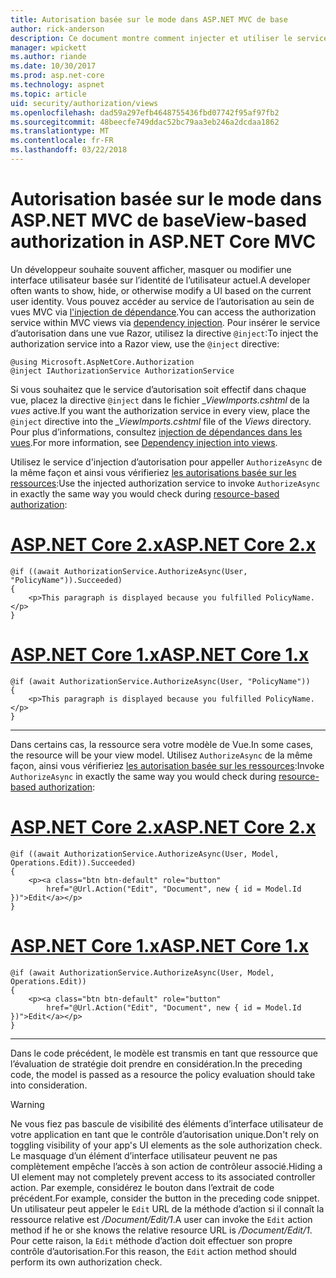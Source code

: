 ```yaml
---
title: Autorisation basée sur le mode dans ASP.NET MVC de base
author: rick-anderson
description: Ce document montre comment injecter et utiliser le service d’autorisation à l’intérieur d’une vue ASP.NET Core Razor.
manager: wpickett
ms.author: riande
ms.date: 10/30/2017
ms.prod: asp.net-core
ms.technology: aspnet
ms.topic: article
uid: security/authorization/views
ms.openlocfilehash: dad59a297efb4648755436fbd07742f95af97fb2
ms.sourcegitcommit: 48beecfe749ddac52bc79aa3eb246a2dcdaa1862
ms.translationtype: MT
ms.contentlocale: fr-FR
ms.lasthandoff: 03/22/2018
---
```

# <a name="view-based-authorization-in-aspnet-core-mvc"></a><span data-ttu-id="08e32-103">Autorisation basée sur le mode dans ASP.NET MVC de base</span><span class="sxs-lookup"><span data-stu-id="08e32-103">View-based authorization in ASP.NET Core MVC</span></span>

<span data-ttu-id="08e32-104">Un développeur souhaite souvent afficher, masquer ou modifier une interface utilisateur basée sur l’identité de l’utilisateur actuel.</span><span class="sxs-lookup"><span data-stu-id="08e32-104">A developer often wants to show, hide, or otherwise modify a UI based on the current user identity.</span></span> <span data-ttu-id="08e32-105">Vous pouvez accéder au service de l’autorisation au sein de vues MVC via [l'injection de dépendance](xref:fundamentals/dependency-injection#fundamentals-dependency-injection).</span><span class="sxs-lookup"><span data-stu-id="08e32-105">You can access the authorization service within MVC views via [dependency injection](xref:fundamentals/dependency-injection#fundamentals-dependency-injection).</span></span> <span data-ttu-id="08e32-106">Pour insérer le service d’autorisation dans une vue Razor, utilisez la directive `@inject`:</span><span class="sxs-lookup"><span data-stu-id="08e32-106">To inject the authorization service into a Razor view, use the `@inject` directive:</span></span>

```cshtml
@using Microsoft.AspNetCore.Authorization
@inject IAuthorizationService AuthorizationService
```

<span data-ttu-id="08e32-107">Si vous souhaitez que le service d’autorisation soit effectif dans chaque vue, placez la directive `@inject` dans le fichier *_ViewImports.cshtml* de la *vues* active.</span><span class="sxs-lookup"><span data-stu-id="08e32-107">If you want the authorization service in every view, place the `@inject` directive into the *_ViewImports.cshtml* file of the *Views* directory.</span></span> <span data-ttu-id="08e32-108">Pour plus d’informations, consultez [injection de dépendances dans les vues](xref:mvc/views/dependency-injection).</span><span class="sxs-lookup"><span data-stu-id="08e32-108">For more information, see [Dependency injection into views](xref:mvc/views/dependency-injection).</span></span>

<span data-ttu-id="08e32-109">Utilisez le service d'injection d’autorisation pour appeller `AuthorizeAsync` de la même façon et ainsi vous vérifieriez [les autorisations basée sur les ressources](xref:security/authorization/resourcebased#security-authorization-resource-based-imperative):</span><span class="sxs-lookup"><span data-stu-id="08e32-109">Use the injected authorization service to invoke `AuthorizeAsync` in exactly the same way you would check during [resource-based authorization](xref:security/authorization/resourcebased#security-authorization-resource-based-imperative):</span></span>

# <a name="aspnet-core-2xtabaspnetcore2x"></a>[<span data-ttu-id="08e32-110">ASP.NET Core 2.x</span><span class="sxs-lookup"><span data-stu-id="08e32-110">ASP.NET Core 2.x</span></span>](#tab/aspnetcore2x)

```cshtml
@if ((await AuthorizationService.AuthorizeAsync(User, "PolicyName")).Succeeded)
{
    <p>This paragraph is displayed because you fulfilled PolicyName.</p>
}
```

# <a name="aspnet-core-1xtabaspnetcore1x"></a>[<span data-ttu-id="08e32-111">ASP.NET Core 1.x</span><span class="sxs-lookup"><span data-stu-id="08e32-111">ASP.NET Core 1.x</span></span>](#tab/aspnetcore1x)

```cshtml
@if (await AuthorizationService.AuthorizeAsync(User, "PolicyName"))
{
    <p>This paragraph is displayed because you fulfilled PolicyName.</p>
}
```

---

<span data-ttu-id="08e32-112">Dans certains cas, la ressource sera votre modèle de Vue.</span><span class="sxs-lookup"><span data-stu-id="08e32-112">In some cases, the resource will be your view model.</span></span> <span data-ttu-id="08e32-113">Utilisez `AuthorizeAsync` de la même façon, ainsi vous vérifieriez [les autorisation basée sur les ressources](xref:security/authorization/resourcebased#security-authorization-resource-based-imperative):</span><span class="sxs-lookup"><span data-stu-id="08e32-113">Invoke `AuthorizeAsync` in exactly the same way you would check during [resource-based authorization](xref:security/authorization/resourcebased#security-authorization-resource-based-imperative):</span></span>

# <a name="aspnet-core-2xtabaspnetcore2x"></a>[<span data-ttu-id="08e32-114">ASP.NET Core 2.x</span><span class="sxs-lookup"><span data-stu-id="08e32-114">ASP.NET Core 2.x</span></span>](#tab/aspnetcore2x)

```cshtml
@if ((await AuthorizationService.AuthorizeAsync(User, Model, Operations.Edit)).Succeeded)
{
    <p><a class="btn btn-default" role="button"
        href="@Url.Action("Edit", "Document", new { id = Model.Id })">Edit</a></p>
}
```

# <a name="aspnet-core-1xtabaspnetcore1x"></a>[<span data-ttu-id="08e32-115">ASP.NET Core 1.x</span><span class="sxs-lookup"><span data-stu-id="08e32-115">ASP.NET Core 1.x</span></span>](#tab/aspnetcore1x)

```cshtml
@if (await AuthorizationService.AuthorizeAsync(User, Model, Operations.Edit))
{
    <p><a class="btn btn-default" role="button"
        href="@Url.Action("Edit", "Document", new { id = Model.Id })">Edit</a></p>
}
```

---

<span data-ttu-id="08e32-116">Dans le code précédent, le modèle est transmis en tant que ressource que l’évaluation de stratégie doit prendre en considération.</span><span class="sxs-lookup"><span data-stu-id="08e32-116">In the preceding code, the model is passed as a resource the policy evaluation should take into consideration.</span></span>

> [!WARNING]
> <span data-ttu-id="08e32-117">Ne vous fiez pas bascule de visibilité des éléments d’interface utilisateur de votre application en tant que le contrôle d’autorisation unique.</span><span class="sxs-lookup"><span data-stu-id="08e32-117">Don't rely on toggling visibility of your app's UI elements as the sole authorization check.</span></span> <span data-ttu-id="08e32-118">Le masquage d’un élément d’interface utilisateur peuvent ne pas complètement empêche l’accès à son action de contrôleur associé.</span><span class="sxs-lookup"><span data-stu-id="08e32-118">Hiding a UI element may not completely prevent access to its associated controller action.</span></span> <span data-ttu-id="08e32-119">Par exemple, considérez le bouton dans l’extrait de code précédent.</span><span class="sxs-lookup"><span data-stu-id="08e32-119">For example, consider the button in the preceding code snippet.</span></span> <span data-ttu-id="08e32-120">Un utilisateur peut appeler le `Edit` URL de la méthode d’action si il connaît la ressource relative est */Document/Edit/1*.</span><span class="sxs-lookup"><span data-stu-id="08e32-120">A user can invoke the `Edit` action method if he or she knows the relative resource URL is */Document/Edit/1*.</span></span> <span data-ttu-id="08e32-121">Pour cette raison, la `Edit` méthode d’action doit effectuer son propre contrôle d’autorisation.</span><span class="sxs-lookup"><span data-stu-id="08e32-121">For this reason, the `Edit` action method should perform its own authorization check.</span></span>
